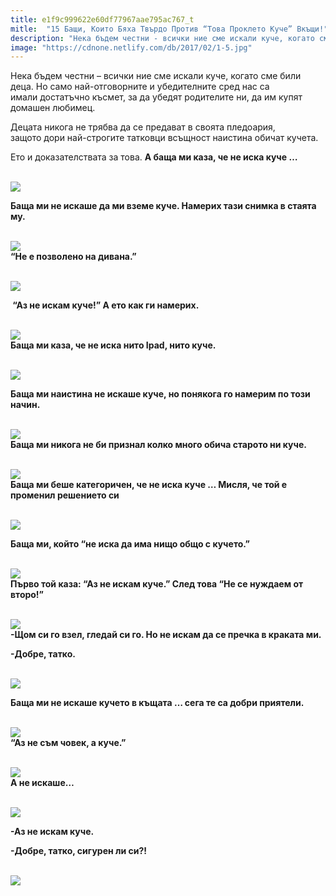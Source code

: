 ```yaml
---
title: e1f9c999622e60df77967aae795ac767_t
mitle:  "15 Бащи, Които Бяха Твърдо Против “Това Проклето Куче” Вкъщи!"
description: "Нека бъдем честни - всички ние сме искали куче, когато сме били деца. Но само най-отговорните и убедителните сред нас са имали достатъчно късмет, за да убедят родите�"
image: "https://cdnone.netlify.com/db/2017/02/1-5.jpg"
---
```


 <p>Нека бъдем честни – всички ние сме искали куче, когато сме били деца. Но само най-отговорните и убедителните сред нас са имали достатъчно късмет, за да убедят родителите ни, да им купят домашен любимец.</p>      <p>Децата никога не трябва да се предават в своята пледоария, защото дори най-строгите татковци всъщност наистина обичат кучета.</p>  <p>Ето и доказателствата за това. <strong>А баща ми каза, че не иска куче …</strong></p> <p> <br/><img src="https://cdnone.netlify.com/db/2017/02/1-5.jpg"/><br/></p>      <p> <strong>Баща ми не искаше да ми вземе куче. Намерих тази снимка в стаята му.</strong></p> <p> <br/><img src="https://cdnone.netlify.com/db/2017/02/2-6.jpg"/><br/> <strong>“Не е позволено на дивана.”</strong></p> <p> <br/><img src="https://cdnone.netlify.com/db/2017/02/3-6.jpg"/><br/></p>  <p><strong> “Аз не искам куче!” А ето как ги намерих.</strong></p>      <p> <br/><img src="https://cdnone.netlify.com/db/2017/02/4-6.jpg"/><br/> <strong>Баща ми каза, че не иска нито Ipad, нито куче.</strong></p> <p> <br/><img src="https://cdnone.netlify.com/db/2017/02/5-5.jpg"/><br/></p> <p> <strong>Баща ми наистина не искаше куче, но понякога го намерим по този начин.</strong></p> <p> <br/><img src="https://cdnone.netlify.com/db/2017/02/6-5.jpg"/><br/> <strong>Баща ми никога не би признал колко много обича старото ни куче. </strong></p> <p> <br/><img src="https://cdnone.netlify.com/db/2017/02/7-5.jpg"/><br/> <strong>Баща ми беше категоричен, че не иска куче … Мисля, че той е променил решението си</strong></p> <p> <br/><img src="https://cdnone.netlify.com/db/2017/02/8-5.jpg"/><br/> </p>      <p><strong>Баща ми, който “не иска да има нищо общо с кучето.”</strong></p> <p> <br/><img src="https://cdnone.netlify.com/db/2017/02/9-5.jpg"/><br/> <strong>Първо той каза: “Аз не искам куче.” След това “Не се нуждаем от второ!” </strong></p> <p> <br/><img src="https://cdnone.netlify.com/db/2017/02/10-4.jpg"/><br/> <strong>-Щом си го взел, гледай си го. Но не искам да се пречка в краката ми.</strong></p> <p><strong>-Добре, татко.</strong></p>      <p> <br/><img src="https://cdnone.netlify.com/db/2017/02/11-6.jpg"/><br/></p> <p> <strong>Баща ми не искаше кучето в къщата … сега те са добри приятели.</strong></p> <p> <br/><img src="https://cdnone.netlify.com/db/2017/02/12-4.jpg"/><br/> <strong>“Аз не съм човек, а куче.”</strong></p> <p> <br/><img src="https://cdnone.netlify.com/db/2017/02/13-3.jpg"/><br/> <strong>А не искаше…</strong></p> <p> <br/><img src="https://cdnone.netlify.com/db/2017/02/14-3.jpg"/><br/></p> <p> <strong>-Аз не искам куче. </strong></p> <p><strong>-Добре, татко, сигурен ли си?!</strong></p> <p> <br/><img src="https://cdnone.netlify.com/db/2017/02/15-3.jpg"/><br/></p>       